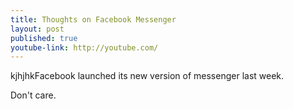```yaml
---
title: Thoughts on Facebook Messenger
layout: post
published: true
youtube-link: http://youtube.com/
---
```

kjhjhkFacebook launched its new version of messenger last week.

Don't care.